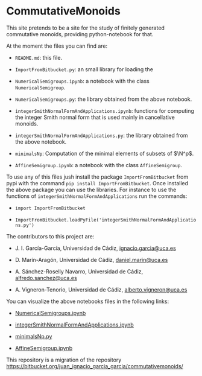 # CommutativeMonoids
This site pretends to be a site for the study of finitely generated commutative monoids, providing python-notebook for that.

At the moment the files you can find are:

* `README.md`: this file.

* `ImportFromBitbucket.py`: an small library for loading the  

* `NumericalSemigroups.ipynb`: a notebook with the class `NumericalSemigroup`.

* `NumericalSemigroups.py`: the library obtained from the above notebook.

* `integerSmithNormalFormAndApplications.ipynb`: functions for computing the integer Smith normal form that is used mainly in cancellative monoids.

* `integerSmithNormalFormAndApplications.py`: the library obtained from the above notebook.

* `minimalsNp`: Computation of the minimal elements of subsets of $\N^p$.

* `AffineSemigroup.ipynb`: a notebook with the class `AffineSemigroup`.

To use any of this files jush install the package `ImportFromBitbucket` from pypi with the command `pip install ImportFromBitbucket`.
Once installed the above package you can use the libraries. For instance to use the functions of `integerSmithNormalFormAndApplications`
run the commands:

* `import ImportFromBitbucket`

* `ImportFromBitbucket.loadPyFile('integerSmithNormalFormAndApplications.py')`

The contributors to this project are:

* J. I. García-García, Universidad de Cádiz, ignacio.garcia@uca.es

* D. Marín-Aragón, Universidad de Cádiz, daniel.marin@uca.es

* A. Sánchez-Roselly Navarro, Universidad de Cádiz, alfredo.sanchez@uca.es

* A. Vigneron-Tenorio, Universidad de Cádiz, alberto.vigneron@uca.es

You can visualize the above notebooks files in the following links:

* <a href='http://nbviewer.jupyter.org/urls/bitbucket.org/juan_ignacio_garcia_garcia/commutativemonoids/raw/master/NumericalSemigroups.ipynb?flush_cache=true' target='_blank'>NumericalSemigroups.ipynb</a>

* <a href='http://nbviewer.jupyter.org/urls/bitbucket.org/juan_ignacio_garcia_garcia/commutativemonoids/raw/master/integerSmithNormalFormAndApplications.ipynb?flush_cache=true' target='_blank'>integerSmithNormalFormAndApplications.ipynb</a>

* <a href='http://nbviewer.jupyter.org/urls/bitbucket.org/juan_ignacio_garcia_garcia/commutativemonoids/raw/master/minimalsNp.ipynb?flush_cache=true' target='_blank'>minimalsNp.py</a>

* <a href='http://nbviewer.jupyter.org/urls/bitbucket.org/juan_ignacio_garcia_garcia/commutativemonoids/raw/master/AffineSemigroup.ipynb?flush_cache=true' target='_blank'>AffineSemigroup.ipynb</a>

This repository is a migration of the repository https://bitbucket.org/juan_ignacio_garcia_garcia/commutativemonoids/
